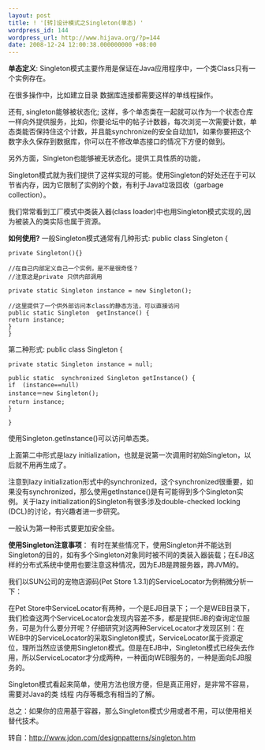 ```yaml
---
layout: post
title: ! '[转]设计模式之Singleton(单态) '
wordpress_id: 144
wordpress_url: http://www.hijava.org/?p=144
date: 2008-12-24 12:00:38.000000000 +08:00
---
```

<strong>单态定义</strong>:
Singleton模式主要作用是保证在Java应用程序中，一个类Class只有一个实例存在。

在很多操作中，比如建立目录 数据库连接都需要这样的单线程操作。

还有, singleton能够被状态化;  这样，多个单态类在一起就可以作为一个状态仓库一样向外提供服务，比如，你要论坛中的帖子计数器，每次浏览一次需要计数，单态类能否保持住这个计数，并且能synchronize的安全自动加1，如果你要把这个数字永久保存到数据库，你可以在不修改单态接口的情况下方便的做到。

另外方面，Singleton也能够被无状态化。提供工具性质的功能，

Singleton模式就为我们提供了这样实现的可能。使用Singleton的好处还在于可以节省内存，因为它限制了实例的个数，有利于Java垃圾回收（garbage  collection）。

我们常常看到工厂模式中类装入器(class  loader)中也用Singleton模式实现的,因为被装入的类实际也属于资源。

<strong>如何使用?</strong>
一般Singleton模式通常有几种形式:
	public class Singleton {

	private Singleton(){}

	//在自己内部定义自己一个实例，是不是很奇怪？
	//注意这是private 只供内部调用

	private static Singleton instance = new Singleton();

	//这里提供了一个供外部访问本class的静态方法，可以直接访问
	public static Singleton  getInstance() {
	return instance;
	}
	}
第二种形式:
	public class Singleton {

	private static Singleton instance = null;

	public static  synchronized Singleton getInstance() {
	if  (instance==null)
	instance＝new Singleton();
	return instance; 　　
	}

	}
使用Singleton.getInstance()可以访问单态类。

上面第二中形式是lazy initialization，也就是说第一次调用时初始Singleton，以后就不用再生成了。

注意到lazy  initialization形式中的synchronized，这个synchronized很重要，如果没有synchronized，那么使用getInstance()是有可能得到多个Singleton实例。关于lazy  initialization的Singleton有很多涉及double-checked locking (DCL)的讨论，有兴趣者进一步研究。

一般认为第一种形式要更加安全些。

<strong>使用Singleton注意事项</strong>：
有时在某些情况下，使用Singleton并不能达到Singleton的目的，如有多个Singleton对象同时被不同的类装入器装载；在EJB这样的分布式系统中使用也要注意这种情况，因为EJB是跨服务器，跨JVM的。

我们以SUN公司的宠物店源码(Pet Store 1.3.1)的ServiceLocator为例稍微分析一下：

在Pet  Store中ServiceLocator有两种，一个是EJB目录下；一个是WEB目录下，我们检查这两个ServiceLocator会发现内容差不多，都是提供EJB的查询定位服务，可是为什么要分开呢？仔细研究对这两种ServiceLocator才发现区别：在WEB中的ServiceLocator的采取Singleton模式，ServiceLocator属于资源定位，理所当然应该使用Singleton模式。但是在EJB中，Singleton模式已经失去作用，所以ServiceLocator才分成两种，一种面向WEB服务的，一种是面向EJB服务的。

Singleton模式看起来简单，使用方法也很方便，但是真正用好，是非常不容易，需要对Java的类 线程 内存等概念有相当的了解。

总之：如果你的应用基于容器，那么Singleton模式少用或者不用，可以使用相关替代技术。

转自：http://www.jdon.com/designpatterns/singleton.htm
